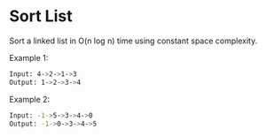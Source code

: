 # Sort List

Sort a linked list in O(n log n) time using constant space complexity.

Example 1:

```bash
Input: 4->2->1->3
Output: 1->2->3->4
```

Example 2:

```bash
Input: -1->5->3->4->0
Output: -1->0->3->4->5
```